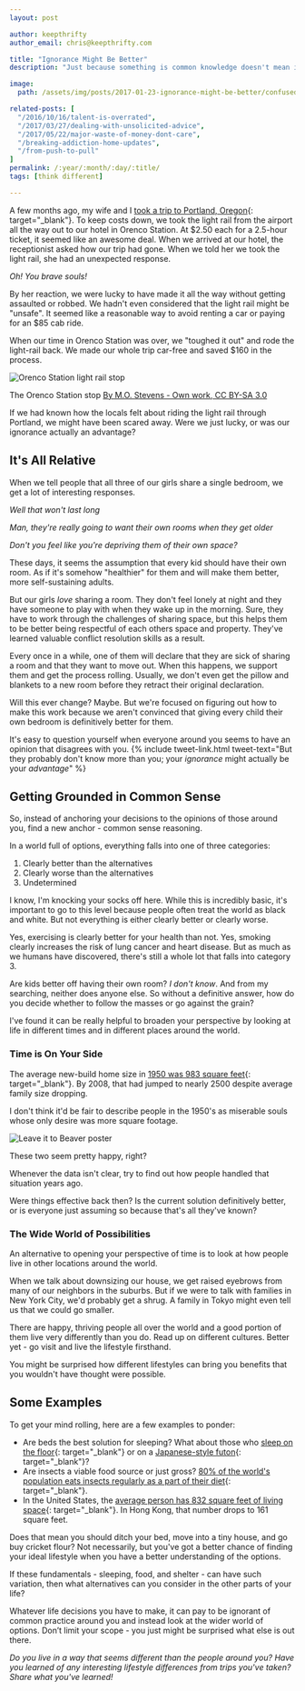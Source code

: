 ```yaml
---
layout: post

author: keepthrifty
author_email: chris@keepthrifty.com

title: "Ignorance Might Be Better"
description: "Just because something is common knowledge doesn't mean it's actually right. Some say ignorance is bliss; I think ignorance might just be better."

image:
  path: /assets/img/posts/2017-01-23-ignorance-might-be-better/confused-deer.jpg

related-posts: [
  "/2016/10/16/talent-is-overrated",
  "/2017/03/27/dealing-with-unsolicited-advice",
  "/2017/05/22/major-waste-of-money-dont-care",
  "/breaking-addiction-home-updates",
  "/from-push-to-pull"
]
permalink: /:year/:month/:day/:title/
tags: [think different]

---
```


A few months ago, my wife and I [took a trip to Portland, Oregon](http://www.jaimedeclutters.com/blog/2016/11/01/three-minimalist-toys-orenco-station/){: target="_blank"}. To keep costs down, we took the light rail from the airport all the way out to our hotel in Orenco Station. At $2.50 each for a 2.5-hour ticket, it seemed like an awesome deal. When we arrived at our hotel, the receptionist asked how our trip had gone. When we told her we took the light rail, she had an unexpected response.

_Oh! You brave souls!_

By her reaction, we were lucky to have made it all the way without getting assaulted or robbed. We hadn't even considered that the light rail might be "unsafe". It seemed like a reasonable way to avoid renting a car or paying for an $85 cab ride.

When our time in Orenco Station was over, we "toughed it out" and rode the light-rail back. We made our whole trip car-free and saved $160 in the process.

![Orenco Station light rail stop]({{site.url}}/assets/img/posts/2017-01-23-ignorance-might-be-better/orenco-station.jpg)

<div class="image-caption">The Orenco Station stop <a href="https://commons.wikimedia.org/w/index.php?curid=9775517" target ="_blank">By M.O. Stevens - Own work, CC BY-SA 3.0</a></div>

If we had known how the locals felt about riding the light rail through Portland, we might have been scared away. Were we just lucky, or was our ignorance actually an advantage?

## It's All Relative

When we tell people that all three of our girls share a single bedroom, we get a lot of interesting responses.

_Well that won't last long_

_Man, they're really going to want their own rooms when they get older_

_Don't you feel like you're depriving them of their own space?_

These days, it seems the assumption that every kid should have their own room. As if it's somehow "healthier" for them and will make them better, more self-sustaining adults.

But our girls _love_ sharing a room. They don't feel lonely at night and they have someone to play with when they wake up in the morning. Sure, they have to work through the challenges of sharing space, but this helps them to be better being respectful of each others space and property. They've learned valuable conflict resolution skills as a result.

Every once in a while, one of them will declare that they are sick of sharing a room and that they want to move out. When this happens, we support them and get the process rolling. Usually, we don't even get the pillow and blankets to a new room before they retract their original declaration.

Will this ever change? Maybe. But we're focused on figuring out how to make this work because we aren't convinced that giving every child their own bedroom is definitively better for them.

It's easy to question yourself when everyone around you seems to have an opinion that disagrees with you. {% include tweet-link.html tweet-text="But they probably don't know more than you; your _ignorance_ might actually be your _advantage_" %}

## Getting Grounded in Common Sense

So, instead of anchoring your decisions to the opinions of those around you, find a new anchor - common sense reasoning.

In a world full of options, everything falls into one of three categories:

1. Clearly better than the alternatives
2. Clearly worse than the alternatives
3. Undetermined

I know, I'm knocking your socks off here. While this is incredibly basic, it's important to go to this level because people often treat the world as black and white. But not everything is either clearly better or clearly worse.

Yes, exercising is clearly better for your health than not. Yes, smoking clearly increases the risk of lung cancer and heart disease. But as much as we humans have discovered, there's still a whole lot that falls into category 3.

Are kids better off having their own room? _I don't know_. And from my searching, neither does anyone else. So without a definitive answer, how do you decide whether to follow the masses or go against the grain?

I've found it can be really helpful to broaden your perspective by looking at life in different times and in different places around the world.

### Time is On Your Side

The average new-build home size in [1950 was 983 square feet](http://www.yesmagazine.org/planet/the-righteous-small-house-challenging-house-size-and-the-irresponsible-american-dream){: target="_blank"}. By 2008, that had jumped to nearly 2500 despite average family size dropping.

I don't think it'd be fair to describe people in the 1950's as miserable souls whose only desire was more square footage.

![Leave it to Beaver poster]({{site.url}}/assets/img/posts/2017-01-23-ignorance-might-be-better/leave-it-to-beaver.jpg)

<div class="image-caption">These two seem pretty happy, right?</div>

Whenever the data isn't clear, try to find out how people handled that situation years ago.

Were things effective back then? Is the current solution definitively better, or is everyone just assuming so because that's all they've known?

### The Wide World of Possibilities

An alternative to opening your perspective of time is to look at how people live in other locations around the world.

When we talk about downsizing our house, we get raised eyebrows from many of our neighbors in the suburbs. But if we were to talk with families in New York City, we'd probably get a shrug. A family in Tokyo might even tell us that we could go smaller.

There are happy, thriving people all over the world and a good portion of them live very differently than you do. Read up on different cultures. Better yet - go visit and live the lifestyle firsthand.

You might be surprised how different lifestyles can bring you benefits that you wouldn't have thought were possible.

## Some Examples

To get your mind rolling, here are a few examples to ponder:

- Are beds the best solution for sleeping? What about those who [sleep on the floor](http://urbanwomenfitness.com/5-awesome-benefits-of-sleeping-on-the-floor/){: target="_blank"} or on a [Japanese-style futon](https://en.wikipedia.org/wiki/Futon){: target="_blank"}?
- Are insects a viable food source or just gross? [80% of the world's population eats insects regularly as a part of their diet](http://www.pbs.org/newshour/rundown/bugs-for-dinner/){: target="_blank"}.
- In the United States, the [average person has 832 square feet of living space](http://shrinkthatfootprint.com/wp-content/uploads/2013/04/Percapitaft22.gif){: target="_blank"}. In Hong Kong, that number drops to 161 square feet.

Does that mean you should ditch your bed, move into a tiny house, and go buy cricket flour? Not necessarily, but you've got a better chance of finding your ideal lifestyle when you have a better understanding of the options.

If these fundamentals - sleeping, food, and shelter - can have such variation, then what alternatives can you consider in the other parts of your life?

Whatever life decisions you have to make, it can pay to be ignorant of common practice around you and instead look at the wider world of options. Don’t limit your scope - you just might be surprised what else is out there.

_Do you live in a way that seems different than the people around you? Have you learned of any interesting lifestyle differences from trips you've taken? Share what you've learned!_
